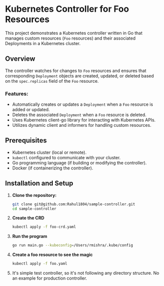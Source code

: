 # Kubernetes Controller for Foo Resources

This project demonstrates a Kubernetes controller written in Go that manages custom resources (`Foo` resources) and their associated Deployments in a Kubernetes cluster.

## Overview

The controller watches for changes to `Foo` resources and ensures that corresponding `Deployment` objects are created, updated, or deleted based on the `spec.replicas` field of the `Foo` resource.

### Features:

- Automatically creates or updates a `Deployment` when a `Foo` resource is added or updated.
- Deletes the associated `Deployment` when a `Foo` resource is deleted.
- Uses Kubernetes client-go library for interacting with Kubernetes APIs.
- Utilizes dynamic client and informers for handling custom resources.

## Prerequisites

- Kubernetes cluster (local or remote).
- `kubectl` configured to communicate with your cluster.
- Go programming language (if building or modifying the controller).
- Docker (if containerizing the controller).

## Installation and Setup

1. **Clone the repository:**

   ```bash
   git clone git@github.com:Rahul1804/sample-controller.git
   cd sample-controller

2. **Create the CRD**

    ```bash
    kubectl apply -f foo-crd.yaml

3. **Run the program**

    ```bash
    go run main.go --kubeconfig=/Users/rmishra/.kube/config

4. **Create a foo resource to see the magic**

    ```bash
    kubectl apply -f foo.yaml

5. It's simple test controller, so it's not following any directory structure. No an example for production controller.
